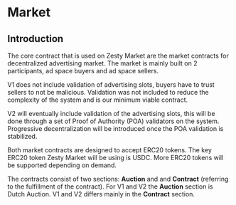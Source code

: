# Market

## Introduction

The core contract that is used on Zesty Market are the market contracts for decentralized advertising market. The market is mainly built on 2 participants, ad space buyers and ad space sellers.

V1 does not include validation of advertising slots, buyers have to trust sellers to not be malicious. Validation was not included to reduce the complexity of the system and is our minimum viable contract.

V2 will eventually include validation of the advertising slots, this will be done through a set of Proof of Authority (POA) validators on the system. Progressive decentralization will be introduced once the POA validation is stabilized.

Both market contracts are designed to accept ERC20 tokens. The key ERC20 token Zesty Market will be using is USDC. More ERC20 tokens will be supported depending on demand.

The contracts consist of two sections: **Auction** and and **Contract** (referring to the fulfillment of the contract). For V1 and V2 the **Auction** section is Dutch Auction. V1 and V2 differs mainly in the **Contract** section.
